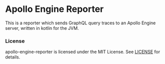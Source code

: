 # Apollo Engine Reporter

This is a reporter which sends GraphQL query traces to an Apollo Engine server, written in kotlin for the JVM.

### License

apollo-engine-reporter is licensed under the MIT License. See [LICENSE](./LICENSE) for details.
